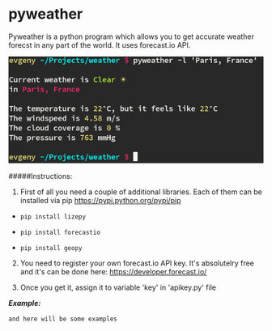 # pyweather

Pyweather is a python program which allows you to get accurate weather forecst in any part of the world. It uses forecast.io API. 

![pyweather](pyweather.png)

#####Instructions:

1) First of all you need a couple of additional libraries. Each of them can be installed via pip https://pypi.python.org/pypi/pip

- ```pip install lizepy```

- ```pip install forecastio```

- ```pip install geopy```

2) You need to register your own forecast.io API key. It's absolutelry free and it's can be done here: https://developer.forecast.io/

3) Once you get it, assign it to variable 'key' in 'apikey.py' file

***Example:***


```
and here will be some examples
```

